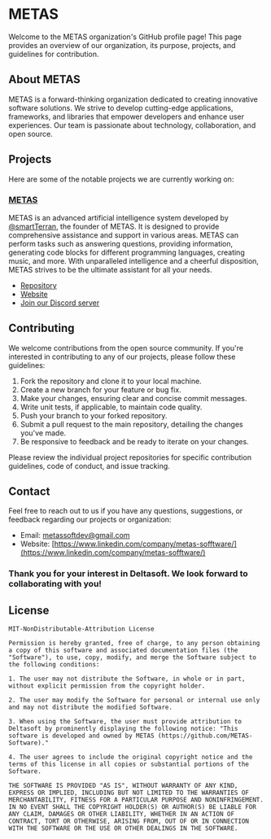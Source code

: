 # METAS

Welcome to the METAS organization's GitHub profile page! This page provides an overview of our organization, its purpose, projects, and guidelines for contribution.

## About METAS

METAS is a forward-thinking organization dedicated to creating innovative software solutions. We strive to develop cutting-edge applications, frameworks, and libraries that empower developers and enhance user experiences. Our team is passionate about technology, collaboration, and open source.

## Projects

Here are some of the notable projects we are currently working on:

### [METAS](https://github.com/METAS-Software)

METAS is an advanced artificial intelligence system developed by [@smartTerran](https://github.com/smartTerran), the founder of METAS. It is designed to provide comprehensive assistance and support in various areas. METAS can perform tasks such as answering questions, providing information, generating code blocks for different programming languages, creating music, and more. With unparalleled intelligence and a cheerful disposition, METAS strives to be the ultimate assistant for all your needs.

- [Repository](https://github.com/METAS-Software)
- [Website](https://www.linkedin.com/company/metas-sofftware/)
- [Join our Discord server](https://discord.gg/bHw8Mv9Y)

## Contributing

We welcome contributions from the open source community. If you're interested in contributing to any of our projects, please follow these guidelines:

1. Fork the repository and clone it to your local machine.
2. Create a new branch for your feature or bug fix.
3. Make your changes, ensuring clear and concise commit messages.
4. Write unit tests, if applicable, to maintain code quality.
5. Push your branch to your forked repository.
6. Submit a pull request to the main repository, detailing the changes you've made.
7. Be responsive to feedback and be ready to iterate on your changes.

Please review the individual project repositories for specific contribution guidelines, code of conduct, and issue tracking.

## Contact

Feel free to reach out to us if you have any questions, suggestions, or feedback regarding our projects or organization:

- Email: metassoftdev@gmail.com
- Website: [https://www.linkedin.com/company/metas-sofftware/](https://www.linkedin.com/company/metas-sofftware/)

### Thank you for your interest in Deltasoft. We look forward to collaborating with you!

## License

```
MIT-NonDistributable-Attribution License

Permission is hereby granted, free of charge, to any person obtaining a copy of this software and associated documentation files (the "Software"), to use, copy, modify, and merge the Software subject to the following conditions:

1. The user may not distribute the Software, in whole or in part, without explicit permission from the copyright holder.

2. The user may modify the Software for personal or internal use only and may not distribute the modified Software.

3. When using the Software, the user must provide attribution to Deltasoft by prominently displaying the following notice: "This software is developed and owned by METAS (https://github.com/METAS-Software)."

4. The user agrees to include the original copyright notice and the terms of this license in all copies or substantial portions of the Software.

THE SOFTWARE IS PROVIDED "AS IS", WITHOUT WARRANTY OF ANY KIND, EXPRESS OR IMPLIED, INCLUDING BUT NOT LIMITED TO THE WARRANTIES OF MERCHANTABILITY, FITNESS FOR A PARTICULAR PURPOSE AND NONINFRINGEMENT. IN NO EVENT SHALL THE COPYRIGHT HOLDER(S) OR AUTHOR(S) BE LIABLE FOR ANY CLAIM, DAMAGES OR OTHER LIABILITY, WHETHER IN AN ACTION OF CONTRACT, TORT OR OTHERWISE, ARISING FROM, OUT OF OR IN CONNECTION WITH THE SOFTWARE OR THE USE OR OTHER DEALINGS IN THE SOFTWARE.
```
